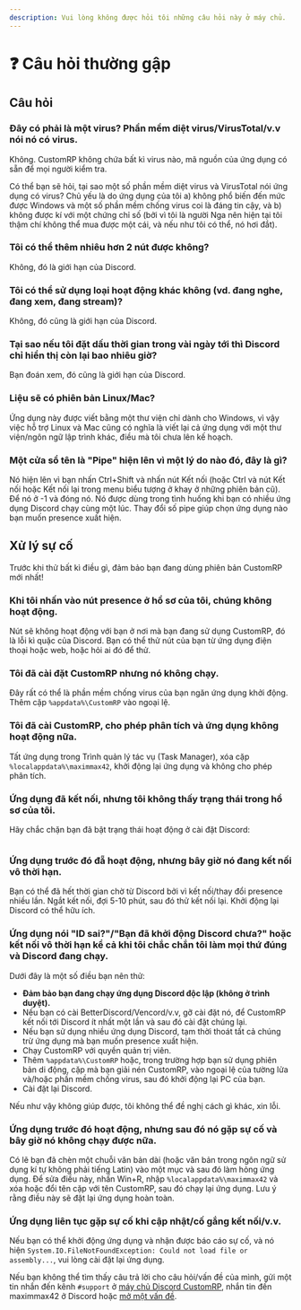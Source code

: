 ```yaml
---
description: Vui lòng không được hỏi tôi những câu hỏi này ở máy chủ.
---
```


# ❓ Câu hỏi thường gập

## Câu hỏi

### Đây có phải là một virus? Phần mềm diệt virus/VirusTotal/v.v nói nó có virus.

Không. CustomRP không chứa bất kì virus nào, mã nguồn của ứng dụng có sẵn để mọi người kiểm tra.

Có thể bạn sẽ hỏi, tại sao một số phần mềm diệt virus và VirusTotal nói ứng dụng có virus? Chủ yếu là do ứng dụng của tôi a) không phổ biến đến mức được Windows và một số phần mềm chống virus coi là đáng tin cậy, và b) không được kí với một chứng chỉ số (bởi vì tôi là người Nga nên hiện tại tôi thậm chí không thể mua được một cái, và nếu như tôi có thể, nó hơi đắt).

### Tôi có thể thêm nhiêu hơn 2 nút được không?

Không, đó là giới hạn của Discord.

### Tôi có thể sử dụng loại hoạt động khác không (vd. đang nghe, đang xem, đang stream)?

Không, đó cũng là giới hạn của Discord.

### Tại sao nếu tôi đặt dấu thời gian trong vài ngày tới thì Discord chỉ hiển thị còn lại bao nhiêu giờ?

Bạn đoán xem, đó cũng là giới hạn của Discord.

### Liệu sẽ có phiên bản Linux/Mac?

Ứng dụng này được viết bằng một thư viện chỉ dành cho Windows, vì vậy việc hỗ trợ Linux và Mac cũng có nghĩa là viết lại cả ứng dụng với một thư viện/ngôn ngữ lập trình khác, điều mà tôi chưa lên kế hoạch.

### Một cửa sổ tên là "Pipe" hiện lên vì một lý do nào đó, đây là gì?

Nó hiện lên vì bạn nhấn Ctrl+Shift và nhấn nút Kết nối (hoặc Ctrl và nút Kết nối hoặc Kết nối lại trong menu biểu tượng ở khay ở những phiên bản cũ). Để nó ở -1 và đóng nó. Nó được dùng trong tình huống khi bạn có nhiều ứng dụng Discord chạy cùng một lúc. Thay đổi số pipe giúp chọn ứng dụng nào bạn muốn presence xuất hiện.

## Xử lý sự cố

Trước khi thử bất kì điều gì, đảm bảo bạn đang dùng phiên bản CustomRP mới nhất!

### Khi tôi nhấn vào nút presence ở hồ sơ của tôi, chúng không hoạt động.

Nút sẽ không hoạt động với bạn ở nơi mà bạn đang sử dụng CustomRP, đó là lỗi kì quặc của Discord. Bạn có thể thử nút của bạn từ ứng dụng điện thoại hoặc web, hoặc hỏi ai đó để thử.

### Tôi đã cài đặt CustomRP nhưng nó không chạy.

Đây rất có thể là phần mềm chống virus của bạn ngăn ứng dụng khởi động. Thêm cặp `%appdata%\CustomRP` vào ngoại lệ.

### Tôi đã cài CustomRP, cho phép phân tích và ứng dụng không hoạt động nữa.

Tất ứng dụng trong Trình quản lý tác vụ (Task Manager), xóa cặp `%localappdata%\maximmax42`, khởi động lại ứng dụng và không cho phép phân tích.

### Ứng dụng đã kết nối, nhưng tôi không thấy trạng thái trong hồ sơ của tôi.

Hãy chắc chặn bạn đã bật trạng thái hoạt động ở cài đặt Discord:

<figure><img src="https://user-images.githubusercontent.com/65167922/282306100-83582007-85b1-40fb-9f14-881c6d06d975.png" alt=""><figcaption></figcaption></figure>

### Ứng dụng trước đó đẵ hoạt động, nhưng bây giờ nó đang kết nối vô thời hạn.

Bạn có thể đã hết thời gian chờ từ Discord bởi vì kết nối/thay đổi presence nhiều lần. Ngắt kết nối, đợi 5-10 phút, sau đó thử kết nối lại. Khởi động lại Discord có thể hữu ích.

### Ứng dụng nói "ID sai?"/"Bạn đã khởi động Discord chưa?" hoặc kết nối vô thời hạn kể cả khi tôi chắc chắn tôi làm mọi thứ đúng và Discord đang chạy.

Dưới đây là một số điều bạn nên thử:
- **Đảm bảo bạn đang chạy ứng dụng Discord độc lập (không ở trình duyệt).**
- Nếu bạn có cài BetterDiscord/Vencord/v.v, gỡ cài đặt nó, để CustomRP kết nối tới Discord ít nhất một lần và sau đó cài đặt chúng lại.
- Nếu bạn sử dụng nhiều ứng dụng Discord, tạm thời thoát tất cả chúng trừ ứng dụng mà bạn muốn presence xuất hiện.
- Chạy CustomRP với quyền quản trị viên.
- Thêm `%appdata%\CustomRP` hoặc, trong trường hợp bạn sử dụng phiên bản di động, cặp mà bạn giải nén CustomRP, vào ngoại lệ của tường lửa và/hoặc phần mềm chống virus, sau đó khởi động lại PC của bạn.
- Cài đặt lại Discord.

Nếu như vậy không giúp được, tôi không thể đề nghị cách gì khác, xin lỗi.

### Ứng dụng trước đó hoạt động, nhưng sau đó nó gặp sự cố và bây giờ nó không chạy được nữa.

Có lẽ bạn đã chèn một chuỗi văn bản dài (hoặc văn bản trong ngôn ngữ sử dụng kí tự không phải tiếng Latin) vào một mục và sau đó làm hỏng ứng dụng. Để sửa điều này, nhấn Win+R, nhập `%localappdata%\maximmax42` và xóa hoặc đổi tên cặp với tên CustomRP, sau đó chạy lại ứng dụng. Lưu ý rằng điều này sẽ đặt lại ứng dụng hoàn toàn.

### Ứng dụng liên tục gặp sự cố khi cập nhật/cố gắng kết nối/v.v.

Nếu bạn có thể khởi động ứng dụng và nhận được báo cáo sự cố, và nó hiện `System.IO.FileNotFoundException: Could not load file or assembly...`, vui lòng cài đặt lại ứng dụng.

Nếu bạn không thể tìm thấy câu trả lời cho câu hỏi/vấn đề của mình, gửi một tin nhắn đến kênh `#support` ở [máy chủ Discord CustomRP](https://www.customrp.xyz/discordserver), nhắn tin đến maximmax42 ở Discord hoặc [mở một vấn đề](https://github.com/maximmax42/Discord-CustomRP/issues/new/choose).
